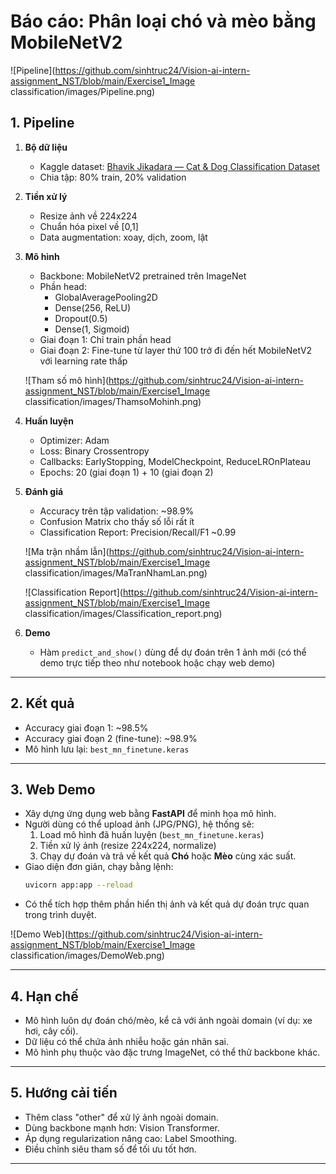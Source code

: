 # Báo cáo: Phân loại chó và mèo bằng MobileNetV2 

![Pipeline](https://github.com/sinhtruc24/Vision-ai-intern-assignment_NST/blob/main/Exercise1_Image classification/images/Pipeline.png)  

## 1. Pipeline
1. **Bộ dữ liệu**  
   - Kaggle dataset: [Bhavik Jikadara — Cat & Dog Classification Dataset](https://www.kaggle.com/datasets/bhavikjikadara/dog-and-cat-classification-dataset)   
   - Chia tập: 80% train, 20% validation  

2. **Tiền xử lý**  
   - Resize ảnh về 224x224  
   - Chuẩn hóa pixel về [0,1]  
   - Data augmentation: xoay, dịch, zoom, lật  

3. **Mô hình**  
   - Backbone: MobileNetV2 pretrained trên ImageNet  
   - Phần head:  
     - GlobalAveragePooling2D  
     - Dense(256, ReLU)  
     - Dropout(0.5)  
     - Dense(1, Sigmoid)  
   - Giai đoạn 1: Chỉ train phần head  
   - Giai đoạn 2: Fine-tune từ layer thứ 100 trở đi đến hết MobileNetV2 với learning rate thấp
     
   ![Tham số mô hình](https://github.com/sinhtruc24/Vision-ai-intern-assignment_NST/blob/main/Exercise1_Image classification/images/ThamsoMohinh.png)  

4. **Huấn luyện**  
   - Optimizer: Adam  
   - Loss: Binary Crossentropy  
   - Callbacks: EarlyStopping, ModelCheckpoint, ReduceLROnPlateau  
   - Epochs: 20 (giai đoạn 1) + 10 (giai đoạn 2)  

5. **Đánh giá**  
   - Accuracy trên tập validation: ~98.9%  
   - Confusion Matrix cho thấy số lỗi rất ít  
   - Classification Report: Precision/Recall/F1 ~0.99

     
   ![Ma trận nhầm lẫn](https://github.com/sinhtruc24/Vision-ai-intern-assignment_NST/blob/main/Exercise1_Image classification/images/MaTranNhamLan.png)

   ![Classification Report](https://github.com/sinhtruc24/Vision-ai-intern-assignment_NST/blob/main/Exercise1_Image classification/images/Classification_report.png)


6. **Demo**  
   - Hàm `predict_and_show()` dùng để dự đoán trên 1 ảnh mới (có thể demo trực tiếp theo như notebook hoặc chạy web demo)

---

## 2. Kết quả
- Accuracy giai đoạn 1: ~98.5%  
- Accuracy giai đoạn 2 (fine-tune): ~98.9%  
- Mô hình lưu lại: `best_mn_finetune.keras`  

---

## 3. **Web Demo**  
   - Xây dựng ứng dụng web bằng **FastAPI** để minh họa mô hình.  
   - Người dùng có thể upload ảnh (JPG/PNG), hệ thống sẽ:  
     1. Load mô hình đã huấn luyện (`best_mn_finetune.keras`)  
     2. Tiền xử lý ảnh (resize 224x224, normalize)  
     3. Chạy dự đoán và trả về kết quả **Chó** hoặc **Mèo** cùng xác suất.  
   - Giao diện đơn giản, chạy bằng lệnh:  
     ```bash
     uvicorn app:app --reload
     ```  
   - Có thể tích hợp thêm phần hiển thị ảnh và kết quả dự đoán trực quan trong trình duyệt.

![Demo Web](https://github.com/sinhtruc24/Vision-ai-intern-assignment_NST/blob/main/Exercise1_Image classification/images/DemoWeb.png)  

---

## 4. Hạn chế
- Mô hình luôn dự đoán chó/mèo, kể cả với ảnh ngoài domain (ví dụ: xe hơi, cây cối).  
- Dữ liệu có thể chứa ảnh nhiễu hoặc gán nhãn sai.  
- Mô hình phụ thuộc vào đặc trưng ImageNet, có thể thử backbone khác.  

---

## 5. Hướng cải tiến
- Thêm class "other" để xử lý ảnh ngoài domain.  
- Dùng backbone mạnh hơn: Vision Transformer.  
- Áp dụng regularization nâng cao: Label Smoothing.  
- Điều chỉnh siêu tham số để tối ưu tốt hơn.  

---


